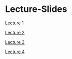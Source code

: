 # Lecture-Slides

[Lecture 1](https://github.com/core-methods-in-edm/Lecture-Slides/blob/master/HUDK%204050_Lecture%201.pdf)

[Lecture 2](https://github.com/core-methods-in-edm/Lecture-Slides/blob/master/HUDK4050-Lecture%202.pdf)

[Lecture 3](https://github.com/core-methods-in-edm/Lecture-Slides/blob/master/HUDK4050-Lecture%203.pdf)

[Lecture 4](https://github.com/core-methods-in-edm/Lecture-Slides/blob/master/HUDK4050-Lecture%204.pdf)
